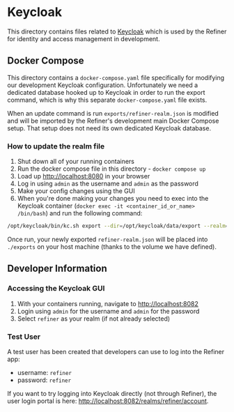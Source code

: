 # Keycloak

This directory contains files related to [Keycloak](https://www.keycloak.org/) which is used by the Refiner for identity and access management in development.

## Docker Compose

This directory contains a `docker-compose.yaml` file specifically for modifying our development Keycloak configuration. Unfortunately we need a dedicated database hooked up to Keycloak in order to run the export command, which is why this separate `docker-compose.yaml` file exists.

When an update command is run `exports/refiner-realm.json` is modified and will be imported by the Refiner's development main Docker Compose setup. That setup does not need its own dedicated Keycloak database.

### How to update the realm file

1. Shut down all of your running containers
2. Run the docker compose file in this directory - `docker compose up`
3. Load up [http://localhost:8080](http://localhost:8080) in your browser
4. Log in using `admin` as the username and `admin` as the password
5. Make your config changes using the GUI
6. When you're done making your changes you need to exec into the Keycloak container (`docker exec -it <container_id_or_name> /bin/bash`) and run the following command:

```sh
/opt/keycloak/bin/kc.sh export --dir=/opt/keycloak/data/export --realm=refiner --users=realm_file
```

Once run, your newly exported `refiner-realm.json` will be placed into `./exports` on your host machine (thanks to the volume we have defined).

## Developer Information

### Accessing the Keycloak GUI

1. With your containers running, navigate to [http://localhost:8082](http://localhost:8082)
2. Login using `admin` for the username and `admin` for the password
3. Select `refiner` as your realm (if not already selected)

### Test User

A test user has been created that developers can use to log into the Refiner app:

- username: `refiner`
- password: `refiner`

If you want to try logging into Keycloak directly (not through Refiner), the user login portal is here: [http://localhost:8082/realms/refiner/account](http://localhost:8082/realms/refiner/account).
